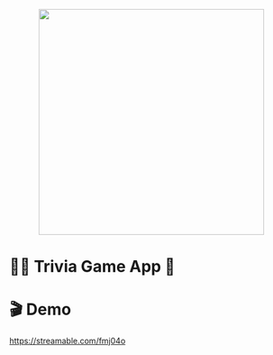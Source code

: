 <p align="center">
  <img width ="400" src="https://github.com/shahlaa1212/Task_TokyoOlympicsApp_TheChance2/assets/74646502/1c522f07-3c7c-44fc-8499-0a2b976685e2.png">
</p>

# 🚀🚀 Trivia Game App 💯

# 🎬 Demo
https://streamable.com/fmj04o

